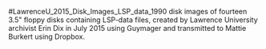 #LawrenceU_2015_Disk_Images_LSP_data_1990
disk images of fourteen 3.5" floppy disks containing LSP-data files, created by Lawrence University archivist Erin Dix in July 2015 using Guymager and transmitted to Mattie Burkert using Dropbox.
